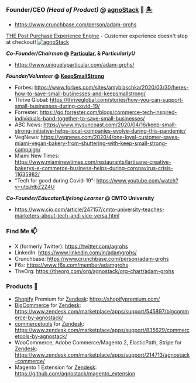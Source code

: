 ### Founder/CEO _(Head of Product)_ @ [agnoStack](https://agnostack.com) 👋 [🏝](http://maps.google.com/maps/place?cid=13396270753657624207)
-  https://www.crunchbase.com/person/adam-grohs

[THE Post Purchase Experience Engine](https://agnostack.com) - Customer experience doesn't stop at checkout!
[![agnoStack](https://user-images.githubusercontent.com/160647/205491010-d3e80ef7-65f3-4a28-93a4-93322193136d.svg "agnoStack")](https://agnostack.com)

**_Co-Founder/Chairman_ @ [Particular.](https://uniquelyparticular.com) & _ParticularlyU_**
- https://www.uniquelyparticular.com/adam-grohs/

**_Founder/Volunteer_ @ [KeepSmallStrong](https://keepsmallstrong.org)**
- Forbes: https://www.forbes.com/sites/amyblaschka/2020/03/30/heres-how-to-save-small-businesses-and-keepsmallstrong/
- Thrive Global: https://thriveglobal.com/stories/how-you-can-support-small-businesses-during-covid-19/
- Forrester: https://go.forrester.com/blogs/commerce-tech-inspired-individuals-band-together-to-save-small-businesses/
- ABC News: https://www.mysuncoast.com/2020/04/16/keep-small-strong-initiative-helps-local-companies-evolve-during-this-pandemic/
- VegNews: https://vegnews.com/2020/4/one-loyal-customer-saves-miami-vegan-bakery-from-shuttering-with-keep-small-strong-campaign/
- Miami New Times: https://www.miaminewtimes.com/restaurants/lartisane-creative-bakerys-e-commerce-business-helps-during-coronavirus-crisis-11635982/
- "Tech for good during Covid-19": https://www.youtube.com/watch?v=utqJdbZ2Z4U

**_Co-Founder/Educator/Lifelong Learner_ @ CMTO University**
- https://www.cio.com/article/247157/cmto-university-teaches-marketers-about-tech-and-vice-versa.html


### Find Me 📫
- X (formerly Twitter): https://twitter.com/agrohs
- LinkedIn: https://www.linkedin.com/in/adamgrohs/
- Crunchbase: https://www.crunchbase.com/person/adam-grohs
- F6s: https://www.f6s.com/member/adamgrohs
- TheOrg: https://theorg.com/org/agnostack/org-chart/adam-grohs

### Products 🚀
- [Shopify](https://shopify.com) Premium for [Zendesk](https://zendesk.com): https://shopifypremium.com/
- [BigCommerce](https://www.bigcommerce.com/apps/zendesk-connector-by-agnostack/) for [Zendesk](https://zendesk.com): https://www.zendesk.com/marketplace/apps/support/545897/bigcommerce-by-agnostack/
- [commercetools](https://commercetools.com) for [Zendesk](https://zendesk.com): https://www.zendesk.com/marketplace/apps/support/835629/commercetools-by-agnostack/
- WooCommerce, Adobe Commerce/Magento 2, ElasticPath, Stripe for [Zendesk](https://zendesk.com): https://www.zendesk.com/marketplace/apps/support/214713/agnostack-commerce/
- Magento 1 Extension for [Zendesk](https://zendesk.com): https://github.com/agnostack/magento_extension

<!--
**agrohs/agrohs** is a ✨ _special_ ✨ repository because its `README.md` (this file) appears on your GitHub profile.

Here are some ideas to get you started:

- 🔭 I’m currently working on ...
- 🌱 I’m currently learning ...
- 👯 I’m looking to collaborate on ...
- 🤔 I’m looking for help with ...
- 💬 Ask me about ...
- 📫 How to reach me: ...
- 😄 Pronouns: ...
- ⚡ Fun fact: ...
-->
